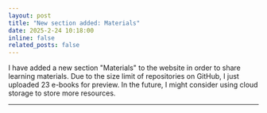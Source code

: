 ```yaml
---
layout: post
title: "New section added: Materials"
date: 2025-2-24 10:18:00
inline: false
related_posts: false
---
```


I have added a new section "Materials" to the website in order to share learning materials. Due to the size limit of repositories on GitHub, I just uploaded 23 e-books for preview. In the future, I might consider using cloud storage to store more resources.

---
